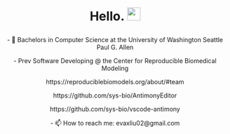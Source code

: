 # <p align="center"> Hello. <img src="https://raw.githubusercontent.com/MartinHeinz/MartinHeinz/master/wave.gif" width="30px"> </p>

<!--
**evaliu2002/evaliu2002** is a ✨ _special_ ✨ repository because its `README.md` (this file) appears on your GitHub profile.
-->

<!-- Here are some ideas to get you started:
 -->
 
<p align="center"> - 🔭 Bachelors in Computer Science at the University of Washington Seattle Paul G. Allen </p>

<p align="center"> - Prev Software Developing @ the Center for Reproducible Biomedical Modeling <p>
<p align="center"> https://reproduciblebiomodels.org/about/#team </p>
<p align="center"> https://github.com/sys-bio/AntimonyEditor </p>
<p align="center"> https://github.com/sys-bio/vscode-antimony </p>

<p align="center"> - 📫 How to reach me: evaxliu02@gmail.com </p>
